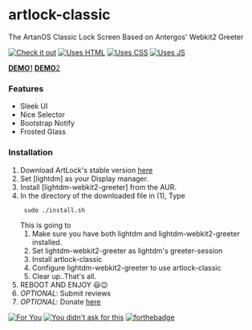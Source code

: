 # artlock-classic

The ArtanOS Classic Lock Screen
Based on Antergos' Webkit2 Greeter

[![Check it out](http://forthebadge.com/images/badges/check-it-out.svg)](http://forthebadge.com) [![Uses HTML](http://forthebadge.com/images/badges/uses-html.svg)](http://forthebadge.com)
[![Uses CSS](http://forthebadge.com/images/badges/uses-css.svg)](http://forthebadge.com) [![Uses JS](http://forthebadge.com/images/badges/uses-js.svg)](http://forthebadge.com)

[**DEMO**1](https://miraclx.github.io/artlock-classic)
[**DEMO**2](https://artifixinc.gitlab.io/artlock-classic)

### Features
- Sleek UI
- Nice Selector
- Bootstrap Notify
- Frosted Glass

### Installation
1. Download ArtLock's stable version [here](https://gitlab.com/artifixinc/artlock-classic/repository/master/archive.zip)
2. Set [lightdm] as your Display manager.
3. Install [lightdm-webkit2-greeter] from the AUR.
4. In the directory of the downloaded file in (1), Type <br/>
    ``` chmod +x ./install.sh
     sudo ./install.sh 
    ```
    This is going to
    1. Make sure you have both lightdm and lightdm-webkit2-greeter installed.
    2. Set lightdm-webkit2-greeter as lightdm's greeter-session
    3. Install artlock-classic
    4. Configure lightdm-webkit2-greeter to use artlock-classic
    5. Clear up..That's all.
5. REBOOT AND ENJOY 😃😉
6. _OPTIONAL_: Submit reviews
7. _OPTIONAL_: Donate [here]()

[![For You](http://forthebadge.com/images/badges/for-you.svg)](http://forthebadge.com)
[![You didn't ask for this](http://forthebadge.com/images/badges/you-didnt-ask-for-this.svg)](http://forthebadge.com)
[![forthebadge](http://forthebadge.com/images/badges/built-with-love.svg)](http://forthebadge.com)
